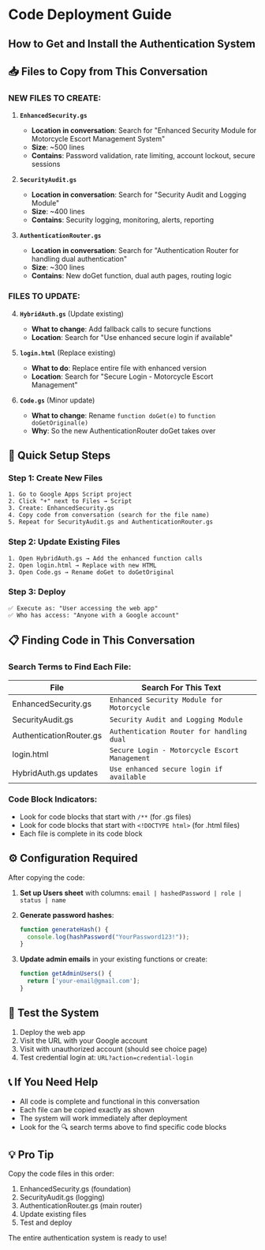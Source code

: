 # Code Deployment Guide
## How to Get and Install the Authentication System

## 📥 **Files to Copy from This Conversation**

### **NEW FILES TO CREATE:**

1. **`EnhancedSecurity.gs`**
   - **Location in conversation**: Search for "Enhanced Security Module for Motorcycle Escort Management System"
   - **Size**: ~500 lines
   - **Contains**: Password validation, rate limiting, account lockout, secure sessions

2. **`SecurityAudit.gs`**
   - **Location in conversation**: Search for "Security Audit and Logging Module"
   - **Size**: ~400 lines  
   - **Contains**: Security logging, monitoring, alerts, reporting

3. **`AuthenticationRouter.gs`**
   - **Location in conversation**: Search for "Authentication Router for handling dual authentication"
   - **Size**: ~300 lines
   - **Contains**: New doGet function, dual auth pages, routing logic

### **FILES TO UPDATE:**

4. **`HybridAuth.gs`** (Update existing)
   - **What to change**: Add fallback calls to secure functions
   - **Location**: Search for "Use enhanced secure login if available"

5. **`login.html`** (Replace existing)
   - **What to do**: Replace entire file with enhanced version
   - **Location**: Search for "Secure Login - Motorcycle Escort Management"

6. **`Code.gs`** (Minor update)
   - **What to change**: Rename `function doGet(e)` to `function doGetOriginal(e)`
   - **Why**: So the new AuthenticationRouter doGet takes over

## 🚀 **Quick Setup Steps**

### Step 1: Create New Files
```
1. Go to Google Apps Script project
2. Click "+" next to Files → Script
3. Create: EnhancedSecurity.gs
4. Copy code from conversation (search for the file name)
5. Repeat for SecurityAudit.gs and AuthenticationRouter.gs
```

### Step 2: Update Existing Files
```
1. Open HybridAuth.gs → Add the enhanced function calls
2. Open login.html → Replace with new HTML
3. Open Code.gs → Rename doGet to doGetOriginal
```

### Step 3: Deploy
```
✅ Execute as: "User accessing the web app"
✅ Who has access: "Anyone with a Google account"
```

## 📋 **Finding Code in This Conversation**

### **Search Terms to Find Each File:**

| File | Search For This Text |
|------|---------------------|
| EnhancedSecurity.gs | `Enhanced Security Module for Motorcycle` |
| SecurityAudit.gs | `Security Audit and Logging Module` |
| AuthenticationRouter.gs | `Authentication Router for handling dual` |
| login.html | `Secure Login - Motorcycle Escort Management` |
| HybridAuth.gs updates | `Use enhanced secure login if available` |

### **Code Block Indicators:**
- Look for code blocks that start with `/**` (for .gs files)
- Look for code blocks that start with `<!DOCTYPE html>` (for .html files)
- Each file is complete in its code block

## ⚙️ **Configuration Required**

After copying the code:

1. **Set up Users sheet** with columns: `email | hashedPassword | role | status | name`

2. **Generate password hashes**:
   ```javascript
   function generateHash() {
     console.log(hashPassword("YourPassword123!"));
   }
   ```

3. **Update admin emails** in your existing functions or create:
   ```javascript
   function getAdminUsers() {
     return ['your-email@gmail.com'];
   }
   ```

## 🧪 **Test the System**

1. Deploy the web app
2. Visit the URL with your Google account
3. Visit with unauthorized account (should see choice page)
4. Test credential login at: `URL?action=credential-login`

## 📞 **If You Need Help**

- All code is complete and functional in this conversation
- Each file can be copied exactly as shown
- The system will work immediately after deployment
- Look for the 🔍 search terms above to find specific code blocks

## 💡 **Pro Tip**

Copy the code files in this order:
1. EnhancedSecurity.gs (foundation)
2. SecurityAudit.gs (logging)  
3. AuthenticationRouter.gs (main router)
4. Update existing files
5. Test and deploy

The entire authentication system is ready to use!